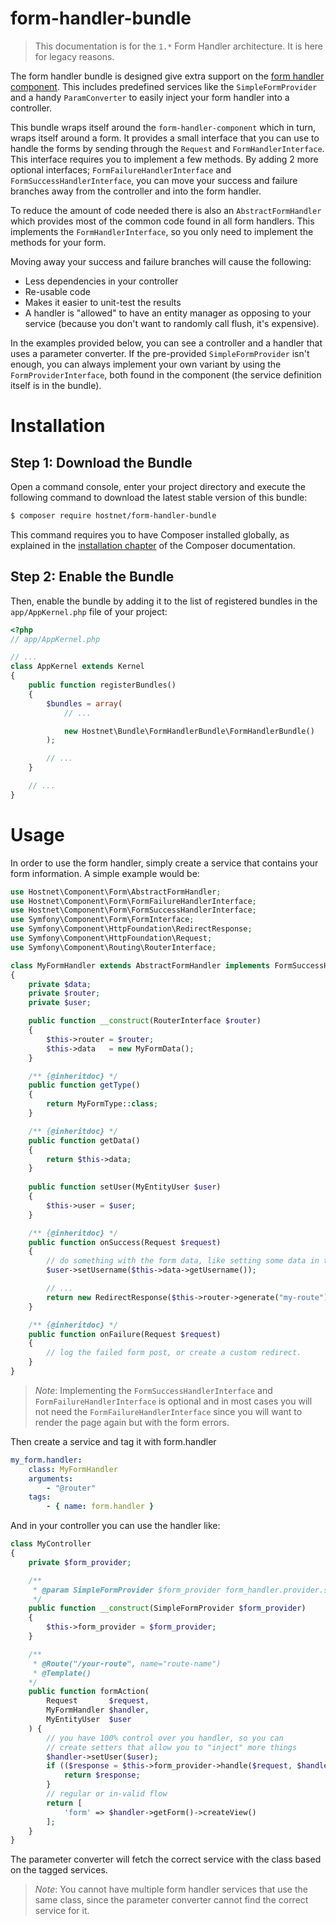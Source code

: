 form-handler-bundle
===================
> This documentation is for the `1.*` Form Handler architecture. It is here for legacy reasons.

The form handler bundle is designed give extra support on the [form handler component](https://github.com/hostnet/form-handler-component). This includes predefined services like the `SimpleFormProvider` and a handy `ParamConverter` to easily inject your form handler into a controller.

This bundle wraps itself around the `form-handler-component` which in turn, wraps itself around a form. It provides a small interface that you can use to handle the forms by sending through the `Request` and `FormHandlerInterface`. This interface requires you to implement a few methods. By adding 2 more optional interfaces; `FormFailureHandlerInterface` and `FormSuccessHandlerInterface`, you can move your success and failure branches away from the controller and into the form handler.

To reduce the amount of code needed there is also an `AbstractFormHandler` which provides most of the common code found in all form handlers. This implements the `FormHandlerInterface`, so you only need to implement the methods for your form.

Moving away your success and failure branches will cause the following:
 - Less dependencies in your controller
 - Re-usable code
 - Makes it easier to unit-test the results
 - A handler is "allowed" to have an entity manager as opposing to your service (because you don't want to randomly call flush, it's expensive).

In the examples provided below, you can see a controller and a handler that uses a parameter converter. If the pre-provided `SimpleFormProvider` isn't enough, you can always implement your own variant by using the `FormProviderInterface`, both found in the component (the service definition itself is in the bundle).

# Installation

## Step 1: Download the Bundle

Open a command console, enter your project directory and execute the
following command to download the latest stable version of this bundle:

```bash
$ composer require hostnet/form-handler-bundle
```

This command requires you to have Composer installed globally, as explained
in the [installation chapter](https://getcomposer.org/doc/00-intro.md)
of the Composer documentation.

## Step 2: Enable the Bundle

Then, enable the bundle by adding it to the list of registered bundles
in the `app/AppKernel.php` file of your project:

```php
<?php
// app/AppKernel.php

// ...
class AppKernel extends Kernel
{
    public function registerBundles()
    {
        $bundles = array(
            // ...

            new Hostnet\Bundle\FormHandlerBundle\FormHandlerBundle()
        );

        // ...
    }

    // ...
}
```

# Usage

In order to use the form handler, simply create a service that contains your form information. A simple example would be:
```php
use Hostnet\Component\Form\AbstractFormHandler;
use Hostnet\Component\Form\FormFailureHandlerInterface;
use Hostnet\Component\Form\FormSuccessHandlerInterface;
use Symfony\Component\Form\FormInterface;
use Symfony\Component\HttpFoundation\RedirectResponse;
use Symfony\Component\HttpFoundation\Request;
use Symfony\Component\Routing\RouterInterface;

class MyFormHandler extends AbstractFormHandler implements FormSuccessHandlerInterface, FormFailureHandlerInterface
{
    private $data;
    private $router;
    private $user;

    public function __construct(RouterInterface $router)
    {
        $this->router = $router;
        $this->data   = new MyFormData();
    }

    /** {@inheritdoc} */
    public function getType()
    {
        return MyFormType::class;
    }

    /** {@inheritdoc} */
    public function getData()
    {
        return $this->data;
    }
    
    public function setUser(MyEntityUser $user)
    {
        $this->user = $user;
    }

    /** {@inheritdoc} */
    public function onSuccess(Request $request)
    {
        // do something with the form data, like setting some data in the user
        $user->setUsername($this->data->getUsername());

        // ...
        return new RedirectResponse($this->router->generate("my-route"));
    }

    /** {@inheritdoc} */
    public function onFailure(Request $request)
    {
        // log the failed form post, or create a custom redirect.
    }
}
```

>*Note*: Implementing the `FormSuccessHandlerInterface` and `FormFailureHandlerInterface` is optional and in most cases you will not need the `FormFailureHandlerInterface` since you will want to render the page again but with the form errors.


Then create a service and tag it with form.handler
```yaml
my_form.handler:
    class: MyFormHandler
    arguments:
        - "@router"
    tags:
        - { name: form.handler }
```

And in your controller you can use the handler like:
```php
class MyController
{
    private $form_provider;

    /**
     * @param SimpleFormProvider $form_provider form_handler.provider.simple 
     */
    public function __construct(SimpleFormProvider $form_provider)
    {
        $this->form_provider = $form_provider;
    }

    /**
     * @Route("/your-route", name="route-name")
     * @Template()
    */
    public function formAction(
        Request       $request,
        MyFormHandler $handler,
        MyEntityUser  $user
    ) {
        // you have 100% control over you handler, so you can
        // create setters that allow you to "inject" more things
        $handler->setUser($user);
        if (($response = $this->form_provider->handle($request, $handler)) instanceof RedirectResponse) {
            return $response;
        }
        // regular or in-valid flow
        return [
            'form' => $handler->getForm()->createView()
        ];
    }
}
```

The parameter converter will fetch the correct service with the class based on the tagged services.

>*Note*: You cannot have multiple form handler services that use the same class, since the parameter converter cannot find the correct service for it.

